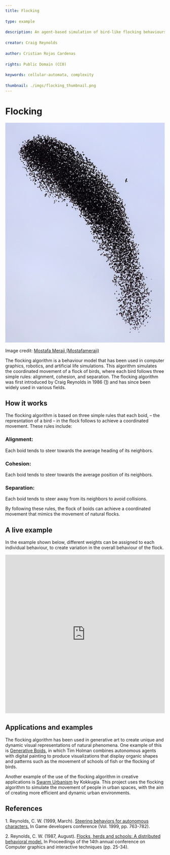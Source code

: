```yaml
---
title: Flocking

type: example

description: An agent-based simulation of bird-like flocking behaviours.

creator: Craig Reynolds

author: Cristian Rojas Cardenas

rights: Public Domain (CC0)

keywords: cellular-automata, complexity

thumbnail: ./imgs/flocking_thumbnail.png
---
```


# Flocking

![A flock of starlings with a nearby predator](imgs/flocking1.jpeg)

Image credit: [Mostafa Meraji (Mostafameraji)](https://commons.wikimedia.org/wiki/File:Starling_flock_with_nearby_predator.jpg)

The flocking algorithm is a behaviour model that has been used in computer graphics, robotics, and artificial life simulations. This algorithm simulates the coordinated movement of a flock of birds, where each bird follows three simple rules: alignment, cohesion, and separation. The flocking algorithm was first introduced by Craig Reynolds in 1986 ([1](#1)) and has since been widely used in various fields.

## How it works

The flocking algorithm is based on three simple rules that each boid, – the represntation of a bird – in the flock follows to achieve a coordinated movement. These rules include:

### Alignment:
Each boid tends to steer towards the average heading of its neighbors.
### Cohesion:
Each boid tends to steer towards the average position of its neighbors.
### Separation:
Each boid tends to steer away from its neighbors to avoid collisions.

By following these rules, the flock of boids can achieve a coordinated movement that mimics the movement of natural flocks.


## A live example

In the example shown below, different weights can be assigned to each individual behaviour, to create variation in the overall behaviour of the flock.

<iframe height="500" style="width: 100%" scrolling="no" title="Slime Mould Simulations" src="https://codesandbox.io/embed/github/GenArtRepo/flocking/tree/main/?fontsize=14&hidenavigation=1&theme=dark&module=sketch.js" frameborder="no" loading="lazy" allowtransparency="true" allowfullscreen="true"></iframe>

## Applications and examples

The flocking algorithm has been used in generative art to create unique and dynamic visual representations of natural phenomena. One example of this is [Generative Boids](https://tholman.com/post/generative-boids/), in which Tim Holman combines autonomous agents with digital painting to produce visualizations that display organic shapes and patterns such as the movement of schools of fish or the flocking of birds.

Another example of the use of the flocking algorithm in creative applications is [Swarm Urbanism](https://www.kokkugia.com/swarm-urbanism) by Kokkugia. This project uses the flocking algorithm to simulate the movement of people in urban spaces, with the aim of creating more efficient and dynamic urban environments.

## References

<a name="1"></a>1. Reynolds, C. W. (1999, March). [Steering behaviors for autonomous characters.](https://citeseerx.ist.psu.edu/viewdoc/download?doi=10.1.1.86.636&rep=rep1&type=pdf) In Game developers conference (Vol. 1999, pp. 763-782).

<a name="2"></a>2. Reynolds, C. W. (1987, August). [Flocks, herds and schools: A distributed behavioral model.](http://www.naturewizard.at/papers/flocks%20-%20p25-reynolds.pdf) In Proceedings of the 14th annual conference on Computer graphics and interactive techniques (pp. 25-34).